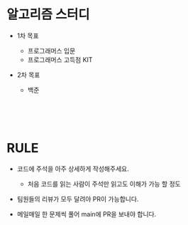 # 알고리즘 스터디
  - 1차 목표
    - 프로그래머스 입문
    - 프로그래머스 고득점 KIT
  
  
  - 2차 목표
    - 백준 
    

<br><br><br>

# RULE

- 코드에 주석을 아주 상세하게 작성해주세요.
  - 처음 코드를 읽는 사람이 주석만 읽고도 이해가 가능 할 정도
    
- 팀원들의 리뷰가 모두 달려야 PR이 가능합니다.
  
- 메일매일 한 문제씩 풀어 main에 PR을 보내야 합니다.
